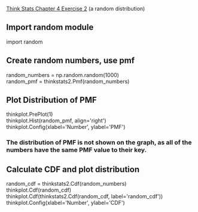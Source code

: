[Think Stats Chapter 4 Exercise 2](http://greenteapress.com/thinkstats2/html/thinkstats2005.html#toc41) (a random distribution)


## Import random module
import random  

## Create random numbers, use pmf 
random_numbers = np.random.random(1000)  
random_pmf = thinkstats2.Pmf(random_numbers)  

## Plot Distribution of PMF
thinkplot.PrePlot(1)  
thinkplot.Hist(random_pmf, align='right')  
thinkplot.Config(xlabel='Number', ylabel='PMF')  
### The distribution of PMF is not shown on the graph, as all of the numbers have the same PMF value to their key. 

## Calculate CDF and plot distribution 
random_cdf = thinkstats2.Cdf(random_numbers)  
thinkplot.Cdf(random_cdf)  
thinkplot.Cdf(thinkstats2.Cdf(random_cdf, label='random_cdf'))  
thinkplot.Config(xlabel='Number', ylabel='CDF')  
